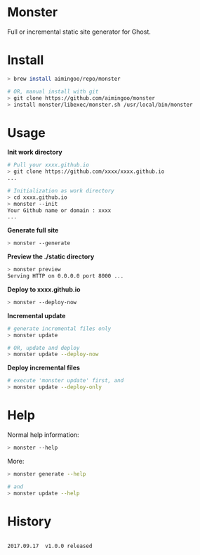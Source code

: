 # Monster

Full or incremental static site generator for Ghost.

# Install

```bash
> brew install aimingoo/repo/monster

# OR, manual install with git
> git clone https://github.com/aimingoo/monster
> install monster/libexec/monster.sh /usr/local/bin/monster
```

# Usage

**Init work directory**

```bash
# Pull your xxxx.github.io
> git clone https://github.com/xxxx/xxxx.github.io
...

# Initialization as work directory
> cd xxxx.github.io
> monster --init
Your Github name or domain : xxxx
...
```


**Generate full site**

```bash
> monster --generate
```

**Preview the ./static directory**

```bash
> monster preview
Serving HTTP on 0.0.0.0 port 8000 ...
```


**Deploy to xxxx.github.io**


```bash
> monster --deploy-now
```


**Incremental update**

```bash
# generate incremental files only
> monster update

# OR, update and deploy
> monster update --deploy-now
```

**Deploy incremental files**

```bash
# execute 'monster update' first, and
> monster update --deploy-only
```

# Help

Normal help information:

```bash
> monster --help
```

More:

```bash
> monster generate --help

# and
> monster update --help
```

# History

```

2017.09.17	v1.0.0 released
```
